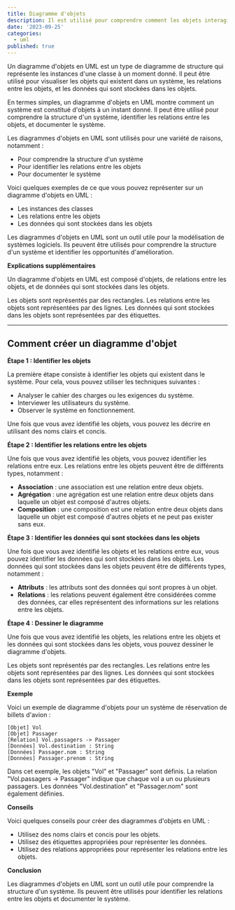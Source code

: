 ```yaml
---
title: Diagramme d'objets
description: Il est utilisé pour comprendre comment les objets interagissent entre eux, et pour identifier les objets qui sont les plus importants pour une application.
date: '2023-09-25'
categories:
  - uml
published: true
---
```


Un diagramme d'objets en UML est un type de diagramme de structure qui représente les instances d'une classe à un moment donné. Il peut être utilisé pour visualiser les objets qui existent dans un système, les relations entre les objets, et les données qui sont stockées dans les objets.

En termes simples, un diagramme d'objets en UML montre comment un système est constitué d'objets à un instant donné. Il peut être utilisé pour comprendre la structure d'un système, identifier les relations entre les objets, et documenter le système.

Les diagrammes d'objets en UML sont utilisés pour une variété de raisons, notamment :

* Pour comprendre la structure d'un système
* Pour identifier les relations entre les objets
* Pour documenter le système

Voici quelques exemples de ce que vous pouvez représenter sur un diagramme d'objets en UML :

* Les instances des classes
* Les relations entre les objets
* Les données qui sont stockées dans les objets

Les diagrammes d'objets en UML sont un outil utile pour la modélisation de systèmes logiciels. Ils peuvent être utilisés pour comprendre la structure d'un système et identifier les opportunités d'amélioration.

**Explications supplémentaires**

Un diagramme d'objets en UML est composé d'objets, de relations entre les objets, et de données qui sont stockées dans les objets.

Les objets sont représentés par des rectangles. Les relations entre les objets sont représentées par des lignes. Les données qui sont stockées dans les objets sont représentées par des étiquettes.

---

## Comment créer un diagramme d'objet

**Étape 1 : Identifier les objets**

La première étape consiste à identifier les objets qui existent dans le système. Pour cela, vous pouvez utiliser les techniques suivantes :

* Analyser le cahier des charges ou les exigences du système.
* Interviewer les utilisateurs du système.
* Observer le système en fonctionnement.

Une fois que vous avez identifié les objets, vous pouvez les décrire en utilisant des noms clairs et concis.

**Étape 2 : Identifier les relations entre les objets**

Une fois que vous avez identifié les objets, vous pouvez identifier les relations entre eux. Les relations entre les objets peuvent être de différents types, notamment :

* **Association** : une association est une relation entre deux objets.
* **Agrégation** : une agrégation est une relation entre deux objets dans laquelle un objet est composé d'autres objets.
* **Composition** : une composition est une relation entre deux objets dans laquelle un objet est composé d'autres objets et ne peut pas exister sans eux.

**Étape 3 : Identifier les données qui sont stockées dans les objets**

Une fois que vous avez identifié les objets et les relations entre eux, vous pouvez identifier les données qui sont stockées dans les objets. Les données qui sont stockées dans les objets peuvent être de différents types, notamment :

* **Attributs** : les attributs sont des données qui sont propres à un objet.
* **Relations** : les relations peuvent également être considérées comme des données, car elles représentent des informations sur les relations entre les objets.

**Étape 4 : Dessiner le diagramme**

Une fois que vous avez identifié les objets, les relations entre les objets et les données qui sont stockées dans les objets, vous pouvez dessiner le diagramme d'objets.

Les objets sont représentés par des rectangles. Les relations entre les objets sont représentées par des lignes. Les données qui sont stockées dans les objets sont représentées par des étiquettes.

**Exemple**

Voici un exemple de diagramme d'objets pour un système de réservation de billets d'avion :

```
[Objet] Vol
[Objet] Passager
[Relation] Vol.passagers -> Passager
[Données] Vol.destination : String
[Données] Passager.nom : String
[Données] Passager.prenom : String
```

Dans cet exemple, les objets "Vol" et "Passager" sont définis. La relation "Vol.passagers -> Passager" indique que chaque vol a un ou plusieurs passagers. Les données "Vol.destination" et "Passager.nom" sont également définies.

**Conseils**

Voici quelques conseils pour créer des diagrammes d'objets en UML :

* Utilisez des noms clairs et concis pour les objets.
* Utilisez des étiquettes appropriées pour représenter les données.
* Utilisez des relations appropriées pour représenter les relations entre les objets.

**Conclusion**

Les diagrammes d'objets en UML sont un outil utile pour comprendre la structure d'un système. Ils peuvent être utilisés pour identifier les relations entre les objets et documenter le système.